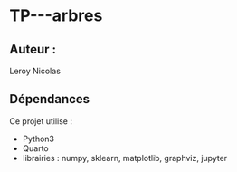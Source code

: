 # TP---arbres
 
## Auteur :

Leroy Nicolas

## Dépendances

Ce projet utilise :

+ Python3
+ Quarto
+ librairies : numpy, sklearn, matplotlib, graphviz, jupyter

